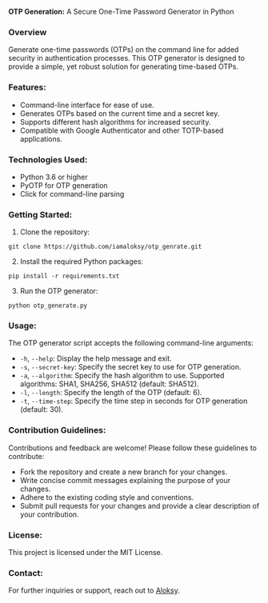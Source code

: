**OTP Generation:** A Secure One-Time Password Generator in Python

### Overview

Generate one-time passwords (OTPs) on the command line for added security in authentication processes. This OTP generator is designed to provide a simple, yet robust solution for generating time-based OTPs.

### Features:

- Command-line interface for ease of use.
- Generates OTPs based on the current time and a secret key.
- Supports different hash algorithms for increased security.
- Compatible with Google Authenticator and other TOTP-based applications.

### Technologies Used:

- Python 3.6 or higher
- PyOTP for OTP generation
- Click for command-line parsing

### Getting Started:

1. Clone the repository:
```
git clone https://github.com/iamaloksy/otp_genrate.git
```

2. Install the required Python packages:
```
pip install -r requirements.txt
```

3. Run the OTP generator:
```
python otp_generate.py
```

### Usage:

The OTP generator script accepts the following command-line arguments:

- `-h`, `--help`: Display the help message and exit.
- `-s`, `--secret-key`: Specify the secret key to use for OTP generation.
- `-a`, `--algorithm`: Specify the hash algorithm to use. Supported algorithms: SHA1, SHA256, SHA512 (default: SHA512).
- `-l`, `--length`: Specify the length of the OTP (default: 6).
- `-t`, `--time-step`: Specify the time step in seconds for OTP generation (default: 30).

### Contribution Guidelines:

Contributions and feedback are welcome! Please follow these guidelines to contribute:

- Fork the repository and create a new branch for your changes.
- Write concise commit messages explaining the purpose of your changes.
- Adhere to the existing coding style and conventions.
- Submit pull requests for your changes and provide a clear description of your contribution.

### License:

This project is licensed under the MIT License.

### Contact:

For further inquiries or support, reach out to [Aloksy](https://github.com/iamaloksy).
